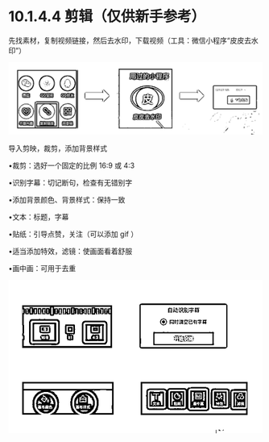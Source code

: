 # 10.1.4.4 剪辑（仅供新手参考）

先找素材，复制视频链接，然后去水印，下载视频（工具：微信小程序“皮皮去水印”）

![](img/8e9ba97a1c5b0d214736d10c0058af92.png)

导入剪映，裁剪，添加背景样式

•裁剪：选好一个固定的比例 16:9 或 4:3

•识别字幕：切记断句，检查有无错别字

•添加背景颜色、背景样式：保持一致

•文本：标题，字幕

•贴纸：引导点赞，关注（可以添加 gif ）

•适当添加特效，滤镜：使画面看着舒服

•画中画：可用于去重

![](img/7ceba556dddc07f0d60957004f42f47b.png)